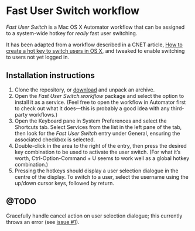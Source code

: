 # Fast User Switch workflow

_Fast User Switch_ is a Mac OS X Automator workflow that can be assigned to a system-wide hotkey for _really_ fast user switching.

It has been adapted from a workflow described in a CNET article, [How to create a hot key to switch users in OS X](http://www.cnet.com/news/how-to-create-a-hot-key-to-switch-users-in-os-x/), and tweaked to enable switching to users not yet logged in.

## Installation instructions 

1. Clone the repository, or [download](https://github.com/j13k/fast-user-switch/releases/latest) and unpack an archive.
1. Open the _Fast User Switch.workflow_ package and select the option to install it as a service. (Feel free to open the workflow in Automator first to check out what it does—this is probably a good idea with any third-party workflows.) 
1. Open the Keyboard pane in System Preferences and select the Shortcuts tab. Select Services from the list in the left pane of the tab, then look for the _Fast User Switch_ entry under General, ensuring the associated checkbox is selected.
1. Double-click in the area to the right of the entry, then press the desired key combination to be used to activate the user switch. (For what it’s worth, Ctrl-Option-Command + U seems to work well as a global hotkey combination.)
1. Pressing the hotkeys should display a user selection dialogue in the centre of the display. To switch to a user, select the username using the up/down cursor keys, followed by return.

## @TODO

Gracefully handle cancel action on user selection dialogue; this currently throws an error (see [issue #1](https://github.com/j13k/fast-user-switch/issues/1)).
